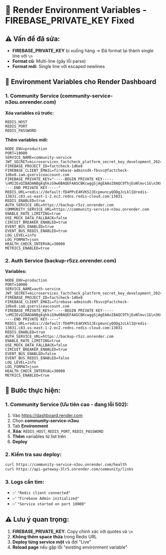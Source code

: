 # 🔧 Render Environment Variables - FIREBASE_PRIVATE_KEY Fixed

## ⚠️ Vấn đề đã sửa:
- **FIREBASE_PRIVATE_KEY** bị xuống hàng → Đã format lại thành single line với `\n`
- **Format cũ**: Multi-line (gây lỗi parse)
- **Format mới**: Single line với escaped newlines

## 🚀 Environment Variables cho Render Dashboard

### 1. **Community Service** (community-service-n3ou.onrender.com)

**Xóa variables cũ trước:**
```
REDIS_HOST
REDIS_PORT
REDIS_PASSWORD
```

**Thêm variables mới:**
```
NODE_ENV=production
PORT=10000
SERVICE_NAME=community-service
JWT_SECRET=microservices_factcheck_platform_secret_key_development_2024_very_long_secure_key
FIREBASE_PROJECT_ID=factcheck-1d6e8
FIREBASE_CLIENT_EMAIL=firebase-adminsdk-fbsvc@factcheck-1d6e8.iam.gserviceaccount.com
FIREBASE_PRIVATE_KEY="-----BEGIN PRIVATE KEY-----\nMIIEvQIBADANBgkqhkiG9w0BAQEFAASCBKcwggSjAgEAAoIBAQC9ThjEoNlmvc1G\n3KmKda7H9SgaT9BGSL8tMI6DPcBJGOOWPCGGWaIFCUFzrivVf1IMHp6evPZ5HxYW\nejOA4VjJIJJDsaeMoMMED0NiPAC1nGJfOWzMHoBBPvZccDPBdeZDR/kvi3aIupHy\sF/9VLgjkfyBYGCxJzyCWOfNamuVp1pViE0MD6DY5aw1WTQvIfVtCgauZ0lFIGjQ\nibsSkN4wWOup49mq4nEuHYK26coTmDUTaiamrAFYynLrnNprvA2JgAoZISw2e30m\nYSsjEWENcXahS4bUrCYrOOyZHgvR1XeQ9eaCAo5elhvM9dfZfXaOgL5ZTVTR7GCp\nMc/hYbvhAgMBAAECggEACOZReN/RmkhgWXO/y7wQt++99cJPubIrVk6vvU2x18eC\nBMepN58vCqFFNx2wPvgFBzLvhNAM672EpN3HXi7mvrcXitoUCElsvNwSPRDL/SQp\ncseCgCeLiSW44GuM+PKLEGaWkv/k1kFxLmS3PcCiuVdgZ91JIAlgb9KJ4uKDkgEI\niGXbRBdX3+lnRIEqB1JPYk/ZUBXqgf/gt24gpZAVv0ET6jpTcyc/4zdPMd9xPOfZ\nblqx4teHAIHoAzAFRGhuDus1I1L8QBe/Y3jjYynkacV0D89aOvIJfR5+HScnoQnw\n/HK+4B090lYDNE+QPFXPdp8LLoHxrfg5GqDKYypULQKBgQD5uLfI/gulpMQSV73T\nM+Jifk1ix9LZxYV+6htjpzoUBlvLshuwXfotfT3dott3/xjMMCJhfWaf/SVGjenc\nXJiCGIGp+TlEKthiPnBxQcA41yq437g9X7dgwoeJP2PmEJrYKM9M7gKO9dVSOZig\pRnR9WGnWAx7GNoU6ekTzUMRzQKBgQDCEIU3NvLH1n8V793/GaOP8IZSvKe0TpR1\n5CaWjyB1D7wglABn5ItAbrsxZ2hEapQYgOSeAs/21vf9e9p61+OsVQQ0Hkihxm7O\nesFuaSCAmbpRnpPHKWXrFK8CTr3EeanChmvk0GIY7XSDTkMVp1JhpZrbu8sWAsdz\nsBIwnjyOZQKBgBYwGmxKXkCOfjlfAGfGoWO88yVGue5NhYn8RQi6sAdddUSJA7rM\n7tCh4yBROwzTZqGl2TguSzMF7AzzyQaiV46fnM28biEnaWh5QcZeYDTssUgR4K3b\nVlDLl/1S245yhT+ViK2+LA4Fu7l9kpkbckrccZvLz/gUAjR/gA0ZXM81AoGAAXyK\n6K9dELbN5mcd9jRGEnYvMTcMuc7YSEblHMYf44WpVT6M+j6/6lBu0qQOImgGlmF2\nXtd6rFNdNu3Z8JLyxYEpNRT+TW7trls2XBgmDZYf3TwvuZjRlQllhckAnx6ndDv/\nW5NVDQfUmqTg0qujb+gK1aAMoDCJQpOYsBKmOBkCgYEA2FLpCjAdzggQ0lgqUKAg\nMqlWkwzPXc2bX7LESv2j4z9acpigcnyeYiX/r0lcC3RDoQYXEmnPOsZwYHk/6dQq\n6BuTSI2d0Ate1sRqV9sBNEtNThUf16ltgSmPZ4tfLVs8ZMN/unvjjOOEzkOWU0fW\nEBQnrBKraXzzY0AzgveHhUg=\n-----END PRIVATE KEY-----"
REDIS_URL=redis://default:fD4PPcE4KVK52JEcpmuncyQODgJcLklI@redis-13831.c83.us-east-1-2.ec2.redns.redis-cloud.com:13831
REDIS_ENABLED=true
AUTH_SERVICE_URL=https://backup-r5zz.onrender.com
COMMUNITY_SERVICE_URL=https://community-service-n3ou.onrender.com
ENABLE_RATE_LIMITING=true
USE_MOCK_DATA_FALLBACK=false
CIRCUIT_BREAKER_ENABLED=true
EVENT_BUS_ENABLED=true
EVENT_BUS_REDIS_ENABLED=true
LOG_LEVEL=info
LOG_FORMAT=json
HEALTH_CHECK_INTERVAL=30000
METRICS_ENABLED=true
```

### 2. **Auth Service** (backup-r5zz.onrender.com)

**Variables:**
```
NODE_ENV=production
PORT=10000
SERVICE_NAME=auth-service
JWT_SECRET=microservices_factcheck_platform_secret_key_development_2024_very_long_secure_key
FIREBASE_PROJECT_ID=factcheck-1d6e8
FIREBASE_CLIENT_EMAIL=firebase-adminsdk-fbsvc@factcheck-1d6e8.iam.gserviceaccount.com
FIREBASE_PRIVATE_KEY="-----BEGIN PRIVATE KEY-----\nMIIEvQIBADANBgkqhkiG9w0BAQEFAASCBKcwggSjAgEAAoIBAQC9ThjEoNlmvc1G\n3KmKda7H9SgaT9BGSL8tMI6DPcBJGOOWPCGGWaIFCUFzrivVf1IMHp6evPZ5HxYW\nejOA4VjJIJJDsaeMoMMED0NiPAC1nGJfOWzMHoBBPvZccDPBdeZDR/kvi3aIupHy\sF/9VLgjkfyBYGCxJzyCWOfNamuVp1pViE0MD6DY5aw1WTQvIfVtCgauZ0lFIGjQ\nibsSkN4wWOup49mq4nEuHYK26coTmDUTaiamrAFYynLrnNprvA2JgAoZISw2e30m\nYSsjEWENcXahS4bUrCYrOOyZHgvR1XeQ9eaCAo5elhvM9dfZfXaOgL5ZTVTR7GCp\nMc/hYbvhAgMBAAECggEACOZReN/RmkhgWXO/y7wQt++99cJPubIrVk6vvU2x18eC\nBMepN58vCqFFNx2wPvgFBzLvhNAM672EpN3HXi7mvrcXitoUCElsvNwSPRDL/SQp\ncseCgCeLiSW44GuM+PKLEGaWkv/k1kFxLmS3PcCiuVdgZ91JIAlgb9KJ4uKDkgEI\niGXbRBdX3+lnRIEqB1JPYk/ZUBXqgf/gt24gpZAVv0ET6jpTcyc/4zdPMd9xPOfZ\nblqx4teHAIHoAzAFRGhuDus1I1L8QBe/Y3jjYynkacV0D89aOvIJfR5+HScnoQnw\n/HK+4B090lYDNE+QPFXPdp8LLoHxrfg5GqDKYypULQKBgQD5uLfI/gulpMQSV73T\nM+Jifk1ix9LZxYV+6htjpzoUBlvLshuwXfotfT3dott3/xjMMCJhfWaf/SVGjenc\nXJiCGIGp+TlEKthiPnBxQcA41yq437g9X7dgwoeJP2PmEJrYKM9M7gKO9dVSOZig\pRnR9WGnWAx7GNoU6ekTzUMRzQKBgQDCEIU3NvLH1n8V793/GaOP8IZSvKe0TpR1\n5CaWjyB1D7wglABn5ItAbrsxZ2hEapQYgOSeAs/21vf9e9p61+OsVQQ0Hkihxm7O\nesFuaSCAmbpRnpPHKWXrFK8CTr3EeanChmvk0GIY7XSDTkMVp1JhpZrbu8sWAsdz\nsBIwnjyOZQKBgBYwGmxKXkCOfjlfAGfGoWO88yVGue5NhYn8RQi6sAdddUSJA7rM\n7tCh4yBROwzTZqGl2TguSzMF7AzzyQaiV46fnM28biEnaWh5QcZeYDTssUgR4K3b\nVlDLl/1S245yhT+ViK2+LA4Fu7l9kpkbckrccZvLz/gUAjR/gA0ZXM81AoGAAXyK\n6K9dELbN5mcd9jRGEnYvMTcMuc7YSEblHMYf44WpVT6M+j6/6lBu0qQOImgGlmF2\nXtd6rFNdNu3Z8JLyxYEpNRT+TW7trls2XBgmDZYf3TwvuZjRlQllhckAnx6ndDv/\nW5NVDQfUmqTg0qujb+gK1aAMoDCJQpOYsBKmOBkCgYEA2FLpCjAdzggQ0lgqUKAg\nMqlWkwzPXc2bX7LESv2j4z9acpigcnyeYiX/r0lcC3RDoQYXEmnPOsZwYHk/6dQq\n6BuTSI2d0Ate1sRqV9sBNEtNThUf16ltgSmPZ4tfLVs8ZMN/unvjjOOEzkOWU0fW\nEBQnrBKraXzzY0AzgveHhUg=\n-----END PRIVATE KEY-----"
REDIS_URL=redis://default:fD4PPcE4KVK52JEcpmuncyQODgJcLklI@redis-13831.c83.us-east-1-2.ec2.redns.redis-cloud.com:13831
REDIS_ENABLED=true
AUTH_SERVICE_URL=https://backup-r5zz.onrender.com
ENABLE_RATE_LIMITING=true
USE_MOCK_DATA_FALLBACK=false
CIRCUIT_BREAKER_ENABLED=true
EVENT_BUS_ENABLED=false
EVENT_BUS_REDIS_ENABLED=false
LOG_LEVEL=info
LOG_FORMAT=json
HEALTH_CHECK_INTERVAL=30000
METRICS_ENABLED=true
```

## 🔧 Bước thực hiện:

### 1. **Community Service** (Ưu tiên cao - đang lỗi 502):
1. Vào https://dashboard.render.com
2. Chọn **community-service-n3ou**
3. Tab **Environment** 
4. **Xóa**: `REDIS_HOST`, `REDIS_PORT`, `REDIS_PASSWORD`
5. **Thêm** variables từ list trên
6. **Deploy**

### 2. **Kiểm tra sau deploy:**
```bash
curl https://community-service-n3ou.onrender.com/health
curl https://api-gateway-3lr5.onrender.com/community/links
```

### 3. **Logs cần tìm:**
- ✅ `"Redis client connected"`
- ✅ `"Firebase Admin initialized"`
- ✅ `"Service started on port 10000"`

## ⚠️ Lưu ý quan trọng:

1. **FIREBASE_PRIVATE_KEY**: Copy chính xác với quotes và `\n`
2. **Không thêm space thừa** trong Redis URL
3. **Deploy từng service một** và đợi "Live"
4. **Reload page** nếu gặp lỗi "existing environment variable"
